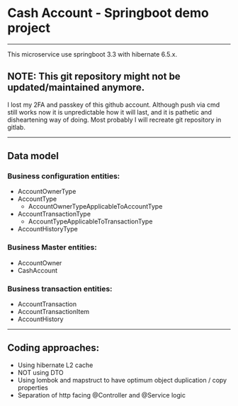 # Cash Account - Springboot demo project
--------------------------------------------

This microservice use springboot 3.3 with hibernate 6.5.x.

## NOTE: This git repository might not be updated/maintained anymore.
I lost my 2FA and passkey of this github account.
Although push via cmd still works now it is unpredictable how it will last,
and it is pathetic and disheartening way of doing.
Most probably I will recreate git repository in gitlab.

------
## Data model
### Business configuration entities:
* AccountOwnerType
* AccountType
    * AccountOwnerTypeApplicableToAccountType
* AccountTransactionType
    * AccountTypeApplicableToTransactionType
* AccountHistoryType

### Business Master entities:
* AccountOwner
* CashAccount

### Business transaction entities:
* AccountTransaction
* AccountTransactionItem
* AccountHistory

------
## Coding approaches:
* Using hibernate L2 cache
* NOT using DTO
* Using lombok and mapstruct to have optimum object duplication / copy properties
* Separation of http facing @Controller and @Service logic 

